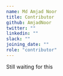 ```yaml
---
name: Md Amjad Noor
title: Contributor
github: AmjadNoor
twitter: ""
linkedin: ""
slack: ""
joining_date: ""
role: "contributor"
---
```


Still waiting for this
